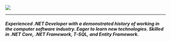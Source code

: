  <a href="https://github.com/DenverCoder1/readme-typing-svg"><img src="https://readme-typing-svg.herokuapp.com?lines=Hello!;Welcome+To+My+<Code/>+World!;I+am+Nijat+MARDANOV&center=true&width=500&height=50&size=30&duration=4000"></a>
 <hr>

<h5>Experienced .NET Developer with a demonstrated history of working in the computer software industry. Eager to learn new technologies. Skilled in .NET Core, .NET Framework, T-SQL, and Entity Framework. </h4>

<!--  <img src="https://media.giphy.com/media/hvRJCLFzcasrR4ia7z/giphy.gif" width="35"> -->
